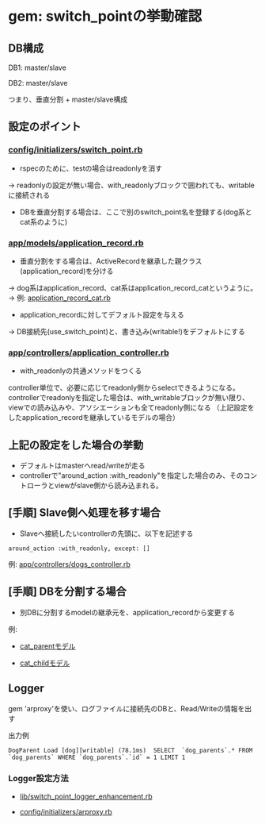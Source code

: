 # gem: switch_pointの挙動確認

## DB構成

DB1: master/slave

DB2: master/slave

つまり、垂直分割 + master/slave構成

## 設定のポイント

### [config/initializers/switch_point.rb](https://github.com/tsuyoshi-fukuzawa/switchpoint_structure/blob/master/config/initializers/switch_point.rb)

- rspecのために、testの場合はreadonlyを消す

→ readonlyの設定が無い場合、with_readonlyブロックで囲われても、writableに接続される

- DBを垂直分割する場合は、ここで別のswitch_point名を登録する(dog系とcat系のように)

### [app/models/application_record.rb](https://github.com/tsuyoshi-fukuzawa/switchpoint_structure/blob/master/app/models/application_record.rb)

- 垂直分割をする場合は、ActiveRecordを継承した親クラス(application_record)を分ける

→ dog系はapplication_record、cat系はapplication_record_catというように。
→ 例: [application_record_cat.rb](https://github.com/tsuyoshi-fukuzawa/switchpoint_structure/blob/master/app/models/application_record_cat.rb)

- application_recordに対してデフォルト設定を与える

→ DB接続先(use_switch_point)と、書き込み(writable!)をデフォルトにする

### [app/controllers/application_controller.rb](https://github.com/tsuyoshi-fukuzawa/switchpoint_structure/blob/master/app/controllers/application_controller.rb)

- with_readonlyの共通メソッドをつくる

controller単位で、必要に応じてreadonly側からselectできるようになる。controllerでreadonlyを指定した場合は、with_writableブロックが無い限り、viewでの読み込みや、アソシエーションも全てreadonly側になる （上記設定をしたapplication_recordを継承しているモデルの場合）

## 上記の設定をした場合の挙動

- デフォルトはmasterへread/writeが走る
- controllerで"around_action :with_readonly"を指定した場合のみ、そのコントローラとviewがslave側から読み込まれる。

## [手順] Slave側へ処理を移す場合

- Slaveへ接続したいcontrollerの先頭に、以下を記述する
```
around_action :with_readonly, except: []
```
例: [app/controllers/dogs_controller.rb](https://github.com/tsuyoshi-fukuzawa/switchpoint_structure/blob/master/app/controllers/dogs_controller.rb)


## [手順] DBを分割する場合

- 別DBに分割するmodelの継承元を、application_recordから変更する

例: 

- [cat_parentモデル](https://github.com/tsuyoshi-fukuzawa/switchpoint_structure/blob/e32fe30274414bcbbf35787cf913e198eacc87e9/app/models/cat_parent.rb#L1)

- [cat_childモデル](https://github.com/tsuyoshi-fukuzawa/switchpoint_structure/blob/e32fe30274414bcbbf35787cf913e198eacc87e9/app/models/cat_child.rb#L1)

## Logger
gem 'arproxy'を使い、ログファイルに接続先のDBと、Read/Writeの情報を出す

出力例
```
DogParent Load [dog][writable] (78.1ms)  SELECT  `dog_parents`.* FROM `dog_parents` WHERE `dog_parents`.`id` = 1 LIMIT 1
```

### Logger設定方法
- [lib/switch_point_logger_enhancement.rb](https://github.com/tsuyoshi-fukuzawa/switchpoint_structure/blob/master/lib/switch_point_logger_enhancement.rb)

- [config/initializers/arproxy.rb](https://github.com/tsuyoshi-fukuzawa/switchpoint_structure/blob/master/config/initializers/arproxy.rb)

